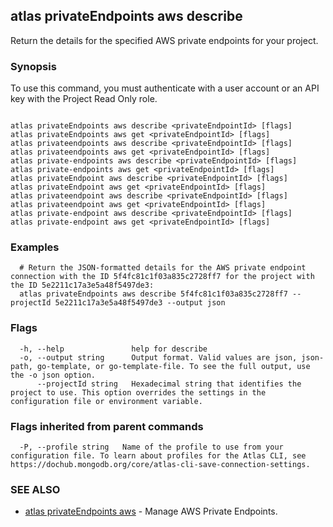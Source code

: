 ## atlas privateEndpoints aws describe

Return the details for the specified AWS private endpoints for your project.


### Synopsis

To use this command, you must authenticate with a user account or an API key with the Project Read Only role.



```

atlas privateEndpoints aws describe <privateEndpointId> [flags]
atlas privateEndpoints aws get <privateEndpointId> [flags]
atlas privateendpoints aws describe <privateEndpointId> [flags]
atlas privateendpoints aws get <privateEndpointId> [flags]
atlas private-endpoints aws describe <privateEndpointId> [flags]
atlas private-endpoints aws get <privateEndpointId> [flags]
atlas privateEndpoint aws describe <privateEndpointId> [flags]
atlas privateEndpoint aws get <privateEndpointId> [flags]
atlas privateendpoint aws describe <privateEndpointId> [flags]
atlas privateendpoint aws get <privateEndpointId> [flags]
atlas private-endpoint aws describe <privateEndpointId> [flags]
atlas private-endpoint aws get <privateEndpointId> [flags]
```

### Examples

```
  # Return the JSON-formatted details for the AWS private endpoint connection with the ID 5f4fc81c1f03a835c2728ff7 for the project with the ID 5e2211c17a3e5a48f5497de3:
  atlas privateEndpoints aws describe 5f4fc81c1f03a835c2728ff7 --projectId 5e2211c17a3e5a48f5497de3 --output json
```


### Flags

```
  -h, --help               help for describe
  -o, --output string      Output format. Valid values are json, json-path, go-template, or go-template-file. To see the full output, use the -o json option.
      --projectId string   Hexadecimal string that identifies the project to use. This option overrides the settings in the configuration file or environment variable.

```


### Flags inherited from parent commands

```
  -P, --profile string   Name of the profile to use from your configuration file. To learn about profiles for the Atlas CLI, see https://dochub.mongodb.org/core/atlas-cli-save-connection-settings.

```

### SEE ALSO


* [atlas privateEndpoints aws](atlas_privateEndpoints_aws.md)	- Manage AWS Private Endpoints.



